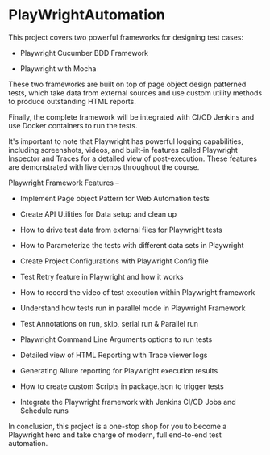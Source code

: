 # PlayWrightAutomation

This project covers two powerful frameworks for designing test cases:

- Playwright Cucumber BDD Framework

- Playwright with Mocha

These two frameworks are built on top of page object design patterned tests, which take data from external sources and use custom utility methods to produce outstanding HTML reports.

Finally, the complete framework will be integrated with CI/CD Jenkins and use Docker containers to run the tests.

It's important to note that Playwright has powerful logging capabilities, including screenshots, videos, and built-in features called Playwright Inspector and Traces for a detailed view of post-execution. These features are demonstrated with live demos throughout the course.

Playwright Framework Features –

- Implement Page object Pattern for Web Automation tests

- Create API Utilities for Data setup and clean up

- How to drive test data from external files for Playwright tests

- How to Parameterize the tests with different data sets in Playwright

- Create Project Configurations with Playwright Config file

- Test Retry feature in Playwright and how it works

- How to record the video of test execution within Playwright framework

- Understand how tests run in parallel mode in Playwright Framework

- Test Annotations on run, skip, serial run & Parallel run

- Playwright Command Line Arguments options to run tests

- Detailed view of HTML Reporting with Trace viewer logs

- Generating Allure reporting for Playwright execution results

- How to create custom Scripts in package.json to trigger tests

- Integrate the Playwright framework with Jenkins CI/CD Jobs and Schedule runs

In conclusion, this project is a one-stop shop for you to become a Playwright hero and take charge of modern, full end-to-end test automation.


